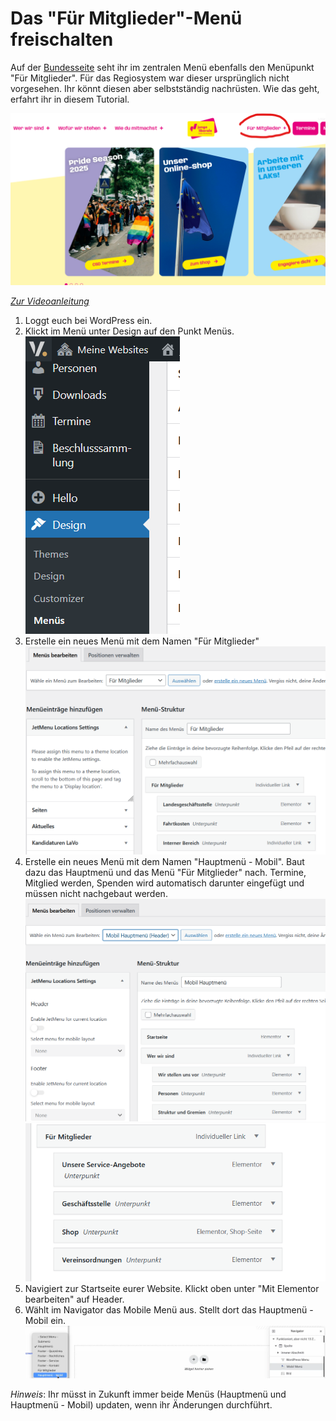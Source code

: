 # Das "Für Mitglieder"-Menü freischalten

Auf der [Bundesseite](julis.de) seht ihr im zentralen Menü ebenfalls den Menüpunkt "Für Mitglieder". Für das Regiosystem war dieser ursprünglich nicht vorgesehen. Ihr könnt diesen aber selbstständig nachrüsten. Wie das geht, erfahrt ihr in diesem Tutorial.

![Nachträglich eingefügtes "Für Mitglieder Menü"](/static/graphicsregio/2-fuermitgliederbsp.png)

_[Zur Videoanleitung](https://www.loom.com/share/5aa51ddea9b942a4abb1fb894a4c39b2)_

1. Loggt euch bei WordPress ein. 
2. Klickt im Menü unter Design auf den Punkt Menüs.
![](/static/graphicsregio/2-design-menu.png)
3. Erstelle ein neues Menü mit dem Namen "Für Mitglieder"
![](/static/graphicsregio/2-fuermitglieder.png)
4. Erstelle ein neues Menü mit dem Namen "Hauptmenü - Mobil". Baut dazu das Hauptmenü und das Menü "Für Mitglieder" nach. Termine, Mitglied werden, Spenden wird automatisch darunter eingefügt und müssen nicht nachgebaut werden.
![](/static/graphicsregio/2-mobilemenu1.png)
![](/static/graphicsregio/2-mobilemenu2.png)
5. Navigiert zur Startseite eurer Website. Klickt oben unter "Mit Elementor bearbeiten" auf Header.
6. Wählt im Navigator das Mobile Menü aus. Stellt dort das Hauptmenü - Mobil ein.
![](/static/graphicsregio/2-menumobilheader.png)

_Hinweis_: Ihr müsst in Zukunft immer beide Menüs (Hauptmenü und Hauptmenü - Mobil) updaten, wenn ihr Änderungen durchführt.